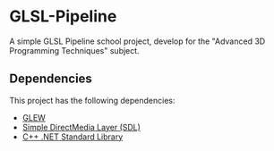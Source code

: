 # GLSL-Pipeline
A simple GLSL Pipeline school project, develop for the "Advanced 3D Programming Techniques" subject.

## Dependencies
This project has the following dependencies:
* [GLEW](https://github.com/nigels-com/glew "GLEW - GitHub")
* [Simple DirectMedia Layer (SDL)](https://www.libsdl.org/ "Simple DirectMedia Layer (SDL)")
* [C++ .NET Standard Library](https://github.com/GilFerraz/Cpp-.Net-Standard-Library "C++ .NET Standard Library - GitHub")
